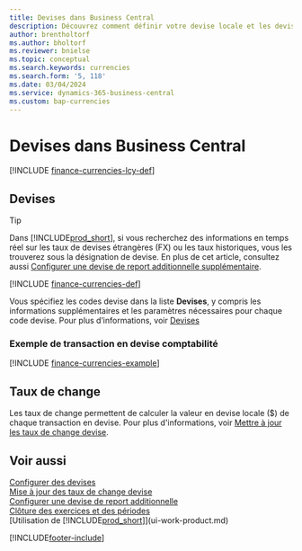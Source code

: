 ```yaml
---
title: Devises dans Business Central
description: Découvrez comment définir votre devise locale et les devises étrangères utilisées par votre entreprise.
author: brentholtorf
ms.author: bholtorf
ms.reviewer: bnielse
ms.topic: conceptual
ms.search.keywords: currencies
ms.search.form: '5, 118'
ms.date: 03/04/2024
ms.service: dynamics-365-business-central
ms.custom: bap-currencies
---
```

# <a name="currencies-in-business-central"></a>Devises dans Business Central

[!INCLUDE [finance-currencies-lcy-def](includes/finance-currencies-lcy-def.md)]

## <a name="currencies"></a>Devises

> [!TIP]  
> Dans [!INCLUDE[prod_short](includes/prod_short.md)], si vous recherchez des informations en temps réel sur les taux de devises étrangères (FX) ou les taux historiques, vous les trouverez sous la désignation de devise. En plus de cet article, consultez aussi [Configurer une devise de report additionnelle supplémentaire](finance-how-setup-additional-currencies.md).

[!INCLUDE [finance-currencies-def](includes/finance-currencies-def.md)]

Vous spécifiez les codes devise dans la liste **Devises**, y compris les informations supplémentaires et les paramètres nécessaires pour chaque code devise. Pour plus d’informations, voir [Devises](finance-set-up-currencies.md#curr)

### <a name="example-of-a-receivable-currency-transaction"></a>Exemple de transaction en devise comptabilité

[!INCLUDE [finance-currencies-example](includes/finance-currencies-example.md)]

## <a name="exchange-rates"></a>Taux de change

Les taux de change permettent de calculer la valeur en devise locale ($) de chaque transaction en devise. Pour plus d'informations, voir [Mettre à jour les taux de change devise](finance-how-update-currencies.md).  

## <a name="see-also"></a>Voir aussi

[Configurer des devises](finance-set-up-currencies.md)  
[Mise à jour des taux de change devise](finance-how-update-currencies.md)  
[Configurer une devise de report additionnelle](finance-how-setup-additional-currencies.md)  
[Clôture des exercices et des périodes](year-close-years-periods.md)  
[Utilisation de [!INCLUDE[prod_short](includes/prod_short.md)]](ui-work-product.md)


[!INCLUDE[footer-include](includes/footer-banner.md)]
